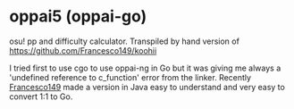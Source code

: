 # oppai5 (oppai-go)

osu! pp and difficulty calculator. Transpiled by hand version of https://github.com/Francesco149/koohii

I tried first to use cgo to use oppai-ng in Go but it was giving me always a 'undefined reference to c_function' error from the linker.
Recently [Francesco149](https://github.com/Francesco149) made a version in Java easy to understand and very easy to convert 1:1 to Go. 